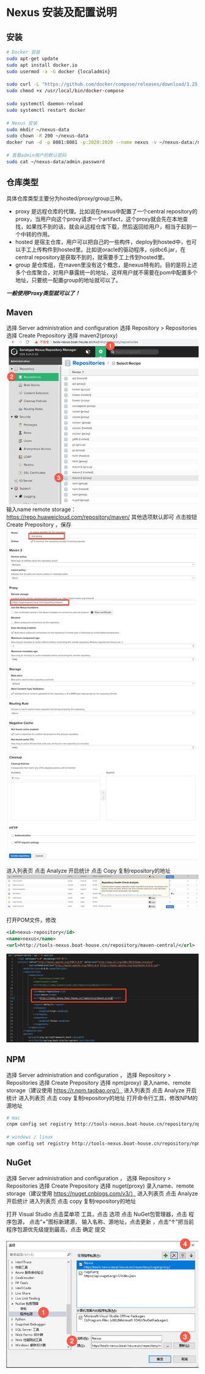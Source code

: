 
# Nexus 安装及配置说明

## 安装
``` Bash
# Docker 安装
sudo apt-get update
sudo apt install docker.io
sudo usermod -a -G docker {localadmin}

sudo curl -L "https://github.com/docker/compose/releases/download/1.25.3/docker-compose-$(uname -s)-$(uname -m)" -o /usr/local/bin/docker-compose
sudo chmod +x /usr/local/bin/docker-compose

sudo systemctl daemon-reload
sudo systemctl restart docker 

# Nexus 安装
sudo mkdir ~/nexus-data 
sudo chown -R 200 ~/nexus-data
docker run -d -p 8081:8081 -p:2020:2020 --name nexus -v ~/nexus-data:/nexus-data sonatype/nexus3

# 查看admin用户的默认密码
sudo cat ~/nexus-data/admin.password
``` 

## 仓库类型
具体仓库类型主要分为hosted/proxy/group三种。
+ proxy 是远程仓库的代理。比如说在nexus中配置了一个central repository的proxy，当用户向这个proxy请求一个artifact，这个proxy就会先在本地查找，如果找不到的话，就会从远程仓库下载，然后返回给用户，相当于起到一个中转的作用。
+ hosted 是宿主仓库，用户可以把自己的一些构件，deploy到hosted中，也可以手工上传构件到hosted里。比如说oracle的驱动程序，ojdbc6.jar，在central repository是获取不到的，就需要手工上传到hosted里。
+ group 是仓库组，在maven里没有这个概念，是nexus特有的。目的是将上述多个仓库聚合，对用户暴露统一的地址，这样用户就不需要在pom中配置多个地址，只要统一配置group的地址就可以了。

***一般使用Proxy类型就可以了！***


## Maven
选择 Server administration and configuration 
选择 Repository > Repositories
选择 Create Prepository
选择 maven2(proxy)
![image.png](images/nexus-guide-01.png)
输入name
remote storage： https://repo.huaweicloud.com/repository/maven/
其他选项默认即可
点击按钮 Create Prepository ，保存
![image.png](images/nexus-guide-02.png)

进入列表页
点击 Analyze 开启统计
点击 Copy 复制repository的地址
![image.png](images/nexus-guide-03.png)

打开POM文件，修改
``` XML
<id>nexus-repository</id>
<name>nexus</name>
<url>http://tools-nexus.boat-house.cn/repository/maven-central/</url>
```
![image.png](images/nexus-guide-pom.png)



## NPM
选择 Server administration and configuration ，
选择 Repository > Repositories
选择 Create Prepository
选择 npm(proxy)
录入name、remote storage（建议使用 https://r.npm.taobao.org/）
进入列表页 点击 Analyze 开启统计
进入列表页 点击 copy 复制repository的地址
打开命令行工具，修改NPM的源地址
``` Bash
# mac 
cnpm config set registry http://tools-nexus.boat-house.cn/repository/npm-proxy/

# windows / linux
npm config set registry http://tools-nexus.boat-house.cn/repository/npm-proxy/
``` 


## NuGet
选择 Server administration and configuration ，
选择 Repository > Repositories
选择 Create Prepository
选择 nuget(proxy)
录入name、remote storage（建议使用 https://nuget.cnblogs.com/v3/）
进入列表页 点击 Analyze 开启统计
进入列表页 点击 copy 复制repository的地址

打开 Visual Studio
点击菜单项 工具，点击 选项
点击 NuGet包管理器，点击 程序包源， 点击“+”图标新建源， 输入名称、源地址，点击更新 ，点击“↑”把当前程序包源优先级提到最高，点击 确定 提交

![image.png](images/nexus-guide-nuget.png)
